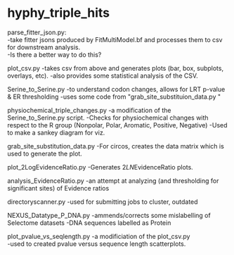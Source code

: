 # hyphy_triple_hits

parse_fitter_json.py: <br>
-take fitter jsons produced by FitMultiModel.bf and processes them to csv for downstream analysis. <br>
-Is there a better way to do this? <p>

plot_csv.py
-takes csv from above and generates plots (bar, box, subplots, overlays, etc).
-also provides some statistical analysis of the CSV.

Serine_to_Serine.py
-to understand codon changes, allows for LRT p-value & ER thresholding 
-uses some code from "grab_site_substituion_data.py "

physiochemical_triple_changes.py
-a modification of the Serine_to_Serine.py script.
-Checks for physiochemical changes with respect to the R group (Nonpolar, Polar, Aromatic, Positive, Negative)
-Used to make a sankey diagram for viz.

grab_site_substitution_data.py 
-For circos, creates the data matrix which is used to generate the plot.

plot_2LogEvidenceRatio.py
-Generates 2*LN*EvidenceRatio plots.

analysis_EvidenceRatio.py
-an attempt at analyzing (and thresholding for significant sites) of Evidence ratios

directoryscanner.py
-used for submitting jobs to cluster, outdated

NEXUS_Datatype_P_DNA.py
-ammends/corrects some mislabelling of Selectome datasets
-DNA sequences labelled as Protein

plot_pvalue_vs_seqlength.py 
-a modificiation of the plot_csv.py <br>
-used to created pvalue versus sequence length scatterplots.
